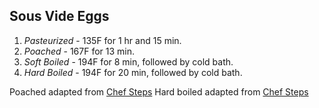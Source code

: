 ## Sous Vide Eggs

1. *Pasteurized* - 135F for 1 hr and 15 min.
2. *Poached* - 167F for 13 min.
3. *Soft Boiled* - 194F for 8 min, followed by cold bath.
4. *Hard Boiled* - 194F for 20 min, followed by cold bath.

Poached adapted from [Chef Steps](https://www.chefsteps.com/activities/75-c-egg)
Hard boiled adapted from [Chef Steps](https://www.chefsteps.com/activities/the-best-deviled-eggs-are-sous-vide-deviled-eggs)
